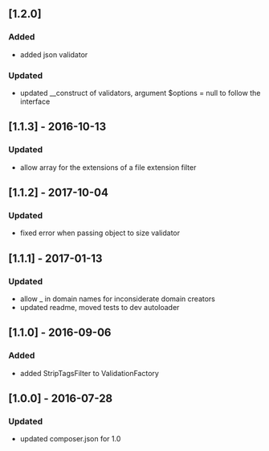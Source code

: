 ## [1.2.0]
### Added
- added json validator
### Updated
- updated __construct of validators, argument $options = null to follow the interface

## [1.1.3] - 2016-10-13
### Updated
- allow array for the extensions of a file extension filter

## [1.1.2] - 2017-10-04
### Updated
- fixed error when passing object to size validator

## [1.1.1] - 2017-01-13
### Updated
- allow _ in domain names for inconsiderate domain creators
- updated readme, moved tests to dev autoloader

## [1.1.0] - 2016-09-06
### Added
- added StripTagsFilter to ValidationFactory

## [1.0.0] - 2016-07-28
### Updated
- updated composer.json for 1.0
